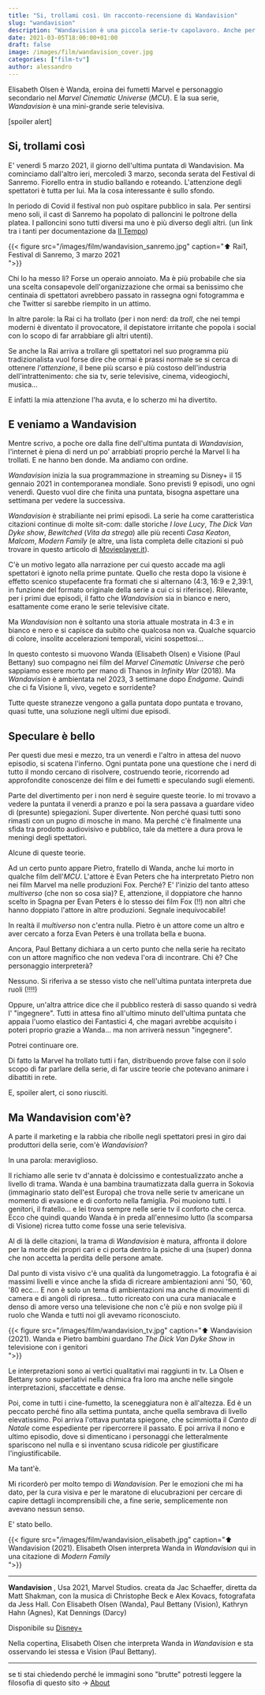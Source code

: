 ```yaml
---
title: "Si, trollami così. Un racconto-recensione di Wandavision"
slug: "wandavision"
description: "Wandavision è una piccola serie-tv capolavoro. Anche per i non nerd"
date: 2021-03-05T18:00:00+01:00
draft: false
image: /images/film/wandavision_cover.jpg
categories: ["film-tv"]
author: alessandro
---
```


Elisabeth Olsen è Wanda, eroina dei fumetti Marvel e personaggio secondario nel _Marvel Cinematic Universe_ (_MCU_). E la sua serie, _Wandavision_ è una mini-grande serie televisiva.

[spoiler alert]

<!--more-->

## Si, trollami così

E' venerdì 5 marzo 2021, il giorno dell'ultima puntata di Wandavision. Ma cominciamo dall'altro ieri, mercoledì 3 marzo, seconda serata del Festival di Sanremo.
Fiorello entra in studio ballando e roteando. L'attenzione degli spettatori è tutta per lui.
Ma la cosa interessante è sullo sfondo.

In periodo di Covid il festival non può ospitare pubblico in sala. Per sentirsi meno soli, il cast di Sanremo ha popolato di palloncini le poltrone della platea. I palloncini sono tutti diversi ma uno è più diverso degli altri.
(un link tra i tanti per documentazione da <a target="blank" href="https://www.iltempo.it/spettacoli-tv/2021/03/03/news/sanremo-palloncino-forma-pene-platea-fiorello-amadeus-clamoroso-battute-social-seconda-serata-festival-3-marzo-26412899/">Il Tempo</a>)

{{< figure src="/images/film/wandavision_sanremo.jpg" caption="⬆︎ Rai1, Festival di Sanremo, 3 marzo 2021</br> ">}}

Chi lo ha messo lì? Forse un operaio annoiato. Ma è più probabile che sia una scelta consapevole dell'organizzazione che ormai sa benissimo che centinaia di spettatori avrebbero passato in rassegna ogni fotogramma e che Twitter si sarebbe riempito in un attimo.

In altre parole: la Rai ci ha trollato (per i non nerd: da _troll_, che nei tempi moderni è diventato il provocatore, il depistatore irritante che popola i social con lo scopo di far arrabbiare gli altri utenti).

Se anche la Rai arriva a trollare gli spettatori nel suo programma più tradizionalista vuol forse dire che ormai è prassi normale se si cerca di ottenere _l'attenzione_, il bene più scarso e più costoso dell'industria dell'intrattenimento: che sia tv, serie televisive, cinema, videogiochi, musica...

E infatti la mia attenzione l'ha avuta, e lo scherzo mi ha divertito.

## E veniamo a Wandavision

Mentre scrivo, a poche ore dalla fine dell'ultima puntata di _Wandavision_, l'internet è piena di nerd un po' arrabbiati proprio perché la Marvel li ha trollati. E ne hanno ben donde.
Ma andiamo con ordine.

_Wandavision_ inizia la sua programmazione in streaming su Disney+ il 15 gennaio 2021 in contemporanea mondiale. Sono previsti 9 episodi, uno ogni venerdì. Questo vuol dire che finita una puntata, bisogna aspettare una settimana per vedere la successiva.

_Wandavision_ è strabiliante nei primi episodi. La serie ha come caratteristica citazioni continue di molte sit-com: dalle storiche _I love Lucy_, _The Dick Van Dyke show_, _Bewitched_ (_Vita da strega_) alle più recenti _Casa Keaton_, _Malcom_, _Modern Family_ (e altre, una lista completa delle citazioni si può trovare in questo articolo di <a target="blank" href="https://movieplayer.it/articoli/wandavision-omaggi-sitcom-serie-marvel-disney-plus_24180/">Movieplayer.it</a>).

C'è un motivo legato alla narrazione per cui questo accade ma agli spettatori è ignoto nella prime puntate. Quello che resta dopo la visione è effetto scenico stupefacente fra formati che si alternano (4:3, 16:9 e 2,39:1, in funzione del formato originale della serie a cui ci si riferisce). Rilevante, per i primi due episodi, il fatto che _Wandavision_ sia in bianco e nero, esattamente come erano le serie televisive citate.

Ma _Wandavision_ non è soltanto una storia attuale mostrata in 4:3 e in bianco e nero e si capisce da subito che qualcosa non va. Qualche squarcio di colore, insolite accelerazioni temporali, vicini sospettosi...

In questo contesto si muovono Wanda (Elisabeth Olsen) e Visione (Paul Bettany) suo compagno nei film del _Marvel Cinematic Universe_ che però sappiamo essere morto per mano di Thanos in _Infinity War_ (2018).
Ma _Wandavision_ è ambientata nel 2023, 3 settimane dopo _Endgame_. Quindi che ci fa Visione lì, vivo, vegeto e sorridente?

Tutte queste stranezze vengono a galla puntata dopo puntata e trovano, quasi tutte, una soluzione negli ultimi due episodi.

## Speculare è bello

Per questi due mesi e mezzo, tra un venerdì e l'altro in attesa del nuovo episodio, si scatena l'inferno. Ogni puntata pone una questione che i nerd di tutto il mondo cercano di risolvere, costruendo teorie, ricorrendo ad approfondite conoscenze dei film e dei fumetti e speculando sugli elementi.

Parte del divertimento per i non nerd è seguire queste teorie. Io mi trovavo a vedere la puntata il venerdi a pranzo e poi la sera passava a guardare video di (presunte) spiegazioni. Super divertente.
Non perché quasi tutti sono rimasti con un pugno di mosche in mano. Ma perché c'è finalmente una sfida tra prodotto audiovisivo e pubblico, tale da mettere a dura prova le meningi degli spettatori.

Alcune di queste teorie.

Ad un certo punto appare Pietro, fratello di Wanda, anche lui morto in qualche film dell'_MCU_. L'attore è Evan Peters che ha interpretato Pietro non nei film Marvel ma nelle produzioni Fox. Perché? E' l'inizio del tanto atteso _multiverso_ (che non so cosa sia)? E, attenzione, il doppiatore che hanno scelto in Spagna per Evan Peters è lo stesso dei film Fox (!!) non altri che hanno doppiato l'attore in altre produzioni. Segnale inequivocabile!

In realtà il _multiverso_ non c'entra nulla. Pietro è un attore come un altro e aver cercato a forza Evan Peters è una trollata bella e buona.

Ancora, Paul Bettany dichiara a un certo punto che nella serie ha recitato con un attore magnifico che non vedeva l'ora di incontrare.
Chi è? Che personaggio interpreterà?

Nessuno. Si riferiva a se stesso visto che nell'ultima puntata interpreta due ruoli (!!!!)

Oppure, un'altra attrice dice che il pubblico resterà di sasso quando si vedrà l' "ingegnere". Tutti in attesa fino all'ultimo minuto dell'ultima puntata che appaia l'uomo elastico dei Fantastici 4, che magari avrebbe acquisito i poteri proprio grazie a Wanda... ma non arriverà nessun "ingegnere".

Potrei continuare ore.

Di fatto la Marvel ha trollato tutti i fan, distribuendo prove false con il solo scopo di far parlare della serie, di far uscire teorie che potevano animare i dibattiti in rete.

E, spoiler alert, ci sono riusciti.


## Ma Wandavision com'è?

A parte il marketing e la rabbia che ribolle negli spettatori presi in giro dai produttori della serie, com'è _Wandavision_?

In una parola: meraviglioso.

Il richiamo alle serie tv d'annata è dolcissimo e contestualizzato anche a livello di trama.
Wanda è una bambina traumatizzata dalla guerra in Sokovia (immaginario stato dell'est Europa) che trova nelle serie tv americane un momento di evasione e di conforto nella famiglia.
Poi muoiono tutti. I genitori, il fratello... e lei trova sempre nelle serie tv il conforto che cerca.
Ecco che quindi quando Wanda è in preda all'ennesimo lutto (la scomparsa di Visione) ricrea tutto come fosse una serie televisiva.

Al di là delle citazioni, la trama di _Wandavision_ è matura, affronta il dolore per la morte dei propri cari e ci porta dentro la psiche di una (super) donna che non accetta la perdita delle persone amate.

Dal punto di vista visivo c'è una qualità da lungometraggio. La fotografia è ai massimi livelli e vince anche la sfida di ricreare ambientazioni anni '50, '60, '80 ecc... E non è solo un tema di ambientazioni ma anche di movimenti di camera e di angoli di ripresa... tutto ricreato con una cura maniacale e denso di amore verso una televisione che non c'è più e non svolge più il ruolo che Wanda e tutti noi gli avevamo riconosciuto.

{{< figure src="/images/film/wandavision_tv.jpg" caption="⬆︎ Wandavision (2021). Wanda e Pietro bambini guardano _The Dick Van Dyke Show_ in televisione con i genitori</br> ">}}

Le interpretazioni sono ai vertici qualitativi mai raggiunti in tv. La Olsen e Bettany sono superlativi nella chimica fra loro ma anche nelle singole interpretazioni, sfaccettate e dense.

Poi, come in tutti i cine-fumetto, la sceneggiatura non è all'altezza. Ed è un peccato perché fino alla settima puntata, anche quella sembrava di livello elevatissimo.
Poi arriva l'ottava puntata spiegone, che scimmiotta il _Canto di Natale_ come espediente per ripercorrere il passato. E poi arriva il nono e ultimo episodio, dove si dimenticano i personaggi che letteralmente spariscono nel nulla e si inventano scusa ridicole per giustificare l'ingiustificabile.

Ma tant'è.

Mi ricorderò per molto tempo di _Wandavision_. Per le emozioni che mi ha dato, per la cura visiva e per le maratone di elucubrazioni per cercare di capire dettagli incomprensibili che, a fine serie, semplicemente non avevano nessun senso.

E' stato bello.

{{< figure src="/images/film/wandavision_elisabeth.jpg" caption="⬆︎ Wandavision (2021). Elisabeth Olsen interpreta Wanda in _Wandavision_ qui in una citazione di _Modern Family_</br> ">}}


- - -
**Wandavision** , Usa 2021, Marvel Studios.
creata da Jac Schaeffer, diretta da Matt Shakman, con la musica di Christophe Beck e Alex Kovacs, fotografata da Jess Hall.
Con Elisabeth Olsen (Wanda), Paul Bettany (Vision), Kathryn Hahn (Agnes), Kat Dennings (Darcy)

Disponibile su <a target="blank" href="https://www.disneyplus.com/it-it/series/wandavision/4SrN28ZjDLwH">Disney+</a>

Nella copertina, Elisabeth Olsen che interpreta Wanda in _Wandavision_ e sta osservando lei stessa e Vision (Paul Bettany).


- - -
se ti stai chiedendo perché le immagini sono "brutte" potresti leggere la filosofia di questo sito -> <a target="blank" href="/2018/01/about/">About</a>
